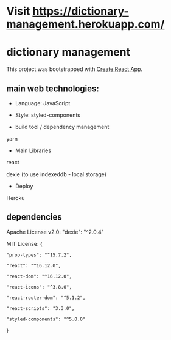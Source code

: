 # Visit https://dictionary-management.herokuapp.com/

# dictionary management
This project was bootstrapped with [Create React App](https://github.com/facebook/create-react-app).

## main web technologies:

* Language: JavaScript

* Style: styled-components

* build tool / dependency management

yarn

* Main Libraries

react 

dexie (to use indexeddb - local storage)

* Deploy

Heroku

## dependencies

Apache License v2.0: "dexie": "^2.0.4" 

MIT License: {
    
    "prop-types": "^15.7.2",
   
    "react": "^16.12.0",
   
    "react-dom": "^16.12.0",
    
    "react-icons": "^3.8.0",
    
    "react-router-dom": "^5.1.2",
    
    "react-scripts": "3.3.0",
    
    "styled-components": "^5.0.0"
}

